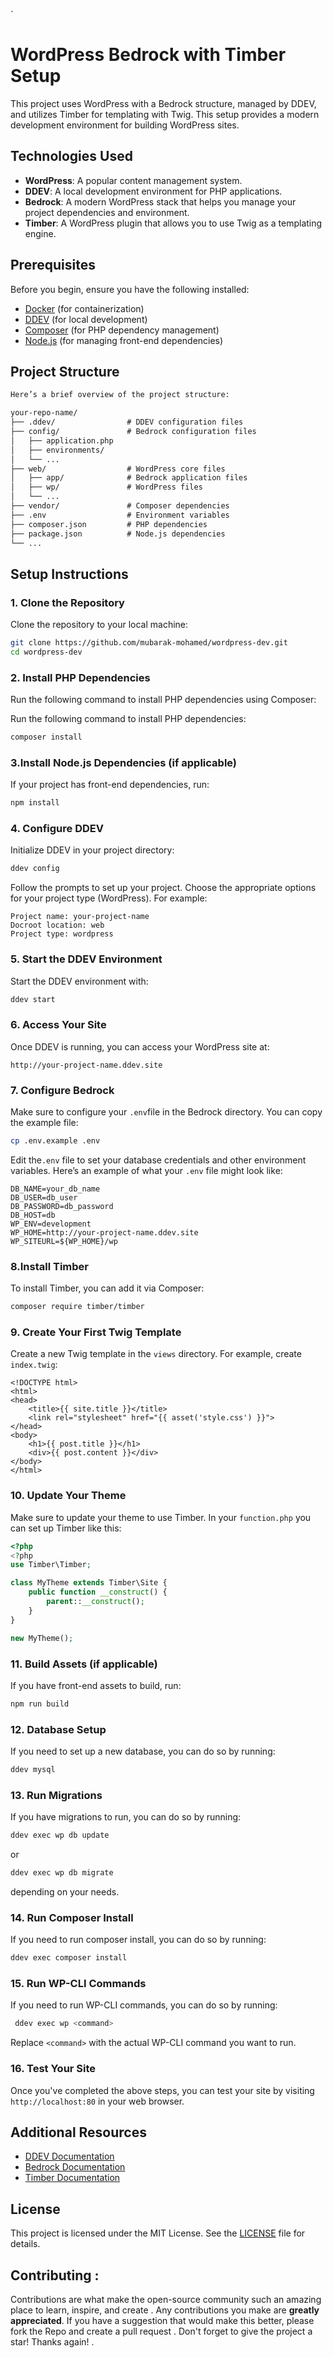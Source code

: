 
`
# WordPress Bedrock with Timber Setup

This project uses WordPress with a Bedrock structure, managed by DDEV, and utilizes Timber for templating with Twig. This setup provides a modern development environment for building WordPress sites.

## Technologies Used

- **WordPress**: A popular content management system.
- **DDEV**: A local development environment for PHP applications.
- **Bedrock**: A modern WordPress stack that helps you manage your project dependencies and environment.
- **Timber**: A WordPress plugin that allows you to use Twig as a templating engine.

## Prerequisites

Before you begin, ensure you have the following installed:

- [Docker](https://www.docker.com/get-started) (for containerization)
- [DDEV](https://ddev.readthedocs.io/en/stable/) (for local development)
- [Composer](https://getcomposer.org/) (for PHP dependency management)
- [Node.js](https://nodejs.org/) (for managing front-end dependencies)


## Project Structure
```markdown
Here’s a brief overview of the project structure:

your-repo-name/
├── .ddev/                # DDEV configuration files
├── config/               # Bedrock configuration files
│   ├── application.php
│   ├── environments/
│   └── ...
├── web/                  # WordPress core files
│   ├── app/              # Bedrock application files
│   ├── wp/               # WordPress files
│   └── ...
├── vendor/               # Composer dependencies
├── .env                  # Environment variables
├── composer.json         # PHP dependencies
├── package.json          # Node.js dependencies
└── ...
```

## Setup Instructions

### 1. Clone the Repository
Clone the repository to your local machine:

```bash 
git clone https://github.com/mubarak-mohamed/wordpress-dev.git
cd wordpress-dev
```
### 2. Install PHP Dependencies

Run the following command to install PHP dependencies using Composer:

Run the following command to install PHP dependencies:
```bash 
composer install
```
### 3.Install Node.js Dependencies (if applicable)

If your project has front-end dependencies, run:
```bash
npm install
```
### 4. Configure DDEV
Initialize DDEV in your project directory:

```bash
ddev config
```
Follow the prompts to set up your project. Choose the appropriate options for your project type (WordPress). For example:

    Project name: your-project-name
    Docroot location: web
    Project type: wordpress

### 5.  Start the DDEV Environment

Start the DDEV environment with:

```bash
ddev start
```
### 6. Access Your Site

Once DDEV is running, you can access your WordPress site at:
```code
http://your-project-name.ddev.site
```

### 7. Configure Bedrock

Make sure to configure your ```.env```file in the Bedrock directory. You can copy the example file:

```bash
cp .env.example .env
```
Edit the```.env``` file to set your database credentials and other environment variables. Here’s an example of what your ```.env```  file might look like:
```dotenv
DB_NAME=your_db_name
DB_USER=db_user
DB_PASSWORD=db_password
DB_HOST=db
WP_ENV=development
WP_HOME=http://your-project-name.ddev.site
WP_SITEURL=${WP_HOME}/wp
``` 
### 8.Install Timber

To install Timber, you can add it via Composer:
```bash
composer require timber/timber
```
### 9. Create Your First Twig Template

Create a new Twig template in the ```views``` directory. For example, create ```index.twig```:
```twig
<!DOCTYPE html>
<html>
<head>
    <title>{{ site.title }}</title>
    <link rel="stylesheet" href="{{ asset('style.css') }}">
</head>
<body>
    <h1>{{ post.title }}</h1>
    <div>{{ post.content }}</div>
</body>
</html>
```

### 10. Update Your Theme

Make sure to update your theme to use Timber. In your ```function.php```
you can set up Timber like this:

```php
<?php
<?php
use Timber\Timber;

class MyTheme extends Timber\Site {
    public function __construct() {
        parent::__construct();
    }
}

new MyTheme();
```

### 11. Build Assets (if applicable)

If you have front-end assets to build, run:

```bash
npm run build
```

### 12. Database Setup

If you need to set up a new database, you can do so by running:

```bash
ddev mysql
```
### 13. Run Migrations
If you have migrations to run, you can do so by running:
   ```bash
   ddev exec wp db update
   ```
   or
   ```bash
   ddev exec wp db migrate
   ```
   depending on your needs.
   ### 14. Run Composer Install
   If you need to run composer install, you can do so by running:

 ```bash
 ddev exec composer install
  ```
  ### 15. Run WP-CLI Commands
  If you need to run WP-CLI commands, you can do so by running:
  ```bash
   ddev exec wp <command>
  ```
Replace `<command>` with the actual WP-CLI command you want to run.
### 16. Test Your Site 

Once you've completed the above steps, you can test your site by visiting ` http://localhost:80 ` in your web browser.

## Additional Resources

- [DDEV Documentation](https://ddev.readthedocs.io/en/stable/)
- [Bedrock Documentation](https://roots.io/bedrock/)
- [Timber Documentation](https://timber.github.io/timber/) 
## License
This project is licensed under the MIT License. See the [LICENSE](https://mit-license.org/) file for details.

## Contributing :
Contributions are what make the open-source community such an amazing place to learn, inspire, and create 
. Any contributions you make are **greatly appreciated**.
If you have a suggestion that would make this better, please fork the Repo and create a pull request
. Don't forget to give the project a star! Thanks again! .

